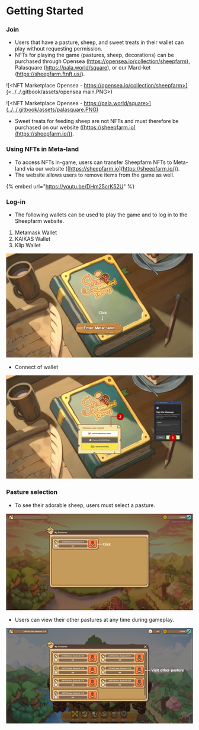 # Getting Started

### Join

* Users that have a pasture, sheep, and sweet treats in their wallet can play without requesting permission.
* NFTs for playing the game (pastures, sheep, decorations) can be purchased through Opensea (https://opensea.io/collection/sheepfarm), Palasquare (https://pala.world/square), or our Mard-ket (https://sheepfarm.ftnft.us/).

![\<NFT Marketplace Opensea - https://opensea.io/collection/sheepfarm>](<../../.gitbook/assets/opensea main.PNG>)

![\<NFT Marketplace Opensea - https://pala.world/square>](../../.gitbook/assets/palasquare.PNG)

* Sweet treats for feeding sheep are not NFTs and must therefore be purchased on our website ([https://sheepfarm.io](https://sheepfarm.io/)).

### Using NFTs in Meta-land

* To access NFTs in-game, users can transfer Sheepfarm NFTs to Meta-land via our website ([https://sheepfarm.io](https://sheepfarm.io/)).
* The website allows users to remove items from the game as well.

{% embed url="https://youtu.be/DHm25crK52U" %}

### Log-in

* The following wallets can be used to play the game and to log in to the Sheepfarm website.

1. Metamask Wallet
2. KAIKAS Wallet
3. Klip Wallet

![\<Welcome to Sheepfarm in Metaland>](../../.gitbook/assets/1.png)

* Connect of wallet

![](../../.gitbook/assets/2.png)

### Pasture selection

* To see their adorable sheep, users must select a pasture.

![](../../.gitbook/assets/3.png)

* Users can view their other pastures at any time during gameplay.

![](../../.gitbook/assets/4.png)
